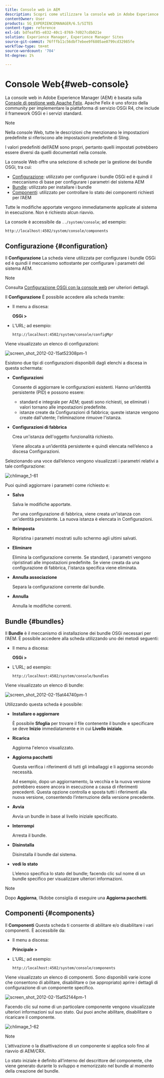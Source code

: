 ```yaml
---
title: Console web in AEM
description: Scopri come utilizzare la console web in Adobe Experience Manager (AEM).
contentOwner: User
products: SG_EXPERIENCEMANAGER/6.5/SITES
content-type: reference
exl-id: bdfeaf85-e832-40c1-8769-7d027cdb021e
solution: Experience Manager, Experience Manager Sites
source-git-commit: 76fffb11c56dbf7ebee9f6805ae0799cd32985fe
workflow-type: tm+mt
source-wordcount: '704'
ht-degree: 1%

---
```


# Console Web{#web-console}

La console web in Adobe Experience Manager (AEM) è basata sulla [Console di gestione web Apache Felix](https://felix.apache.org/documentation/subprojects/apache-felix-web-console.html). Apache Felix è uno sforzo della community per implementare la piattaforma di servizio OSGi R4, che include il framework OSGi e i servizi standard.

>[!NOTE]
>
>Nella console Web, tutte le descrizioni che menzionano le impostazioni predefinite si riferiscono alle impostazioni predefinite di Sling.
>
>I valori predefiniti dell’AEM sono propri, pertanto quelli impostati potrebbero essere diversi da quelli documentati nella console.

La console Web offre una selezione di schede per la gestione dei bundle OSGi, tra cui:

* [Configurazione](#configuration): utilizzato per configurare i bundle OSGi ed è quindi il meccanismo di base per configurare i parametri del sistema AEM
* [Bundle](#bundles): utilizzato per installare i bundle
* [Componenti](#components): utilizzato per controllare lo stato dei componenti richiesti per l’AEM

Tutte le modifiche apportate vengono immediatamente applicate al sistema in esecuzione. Non è richiesto alcun riavvio.

La console è accessibile da `../system/console`; ad esempio:

`http://localhost:4502/system/console/components`

## Configurazione {#configuration}

Il **Configurazione** La scheda viene utilizzata per configurare i bundle OSGi ed è quindi il meccanismo sottostante per configurare i parametri del sistema AEM.

>[!NOTE]
>
>Consulta [Configurazione OSGi con la console web](/help/sites-deploying/configuring-osgi.md#osgi-configuration-with-the-web-console) per ulteriori dettagli.

Il **Configurazione** È possibile accedere alla scheda tramite:

* Il menu a discesa:

  **OSGi >**

* L’URL; ad esempio:

  `http://localhost:4502/system/console/configMgr`

Viene visualizzato un elenco di configurazioni:

![screen_shot_2012-02-15at52308pm-1](assets/screen_shot_2012-02-15at52308pm-1.png)

Esistono due tipi di configurazioni disponibili dagli elenchi a discesa in questa schermata:

* **Configurazioni**

  Consente di aggiornare le configurazioni esistenti. Hanno un’identità persistente (PID) e possono essere:

   * standard e integrale per AEM; questi sono richiesti, se eliminati i valori tornano alle impostazioni predefinite.
   * istanze create da Configurazioni di fabbrica; queste istanze vengono create dall&#39;utente; l&#39;eliminazione rimuove l&#39;istanza.

* **Configurazioni di fabbrica**

  Crea un&#39;istanza dell&#39;oggetto funzionalità richiesto.

  Viene allocata a un’identità persistente e quindi elencata nell’elenco a discesa Configurazioni.

Selezionando una voce dall’elenco vengono visualizzati i parametri relativi a tale configurazione:

![chlimage_1-61](assets/chlimage_1-61.png)

Puoi quindi aggiornare i parametri come richiesto e:

* **Salva**

  Salva le modifiche apportate.

  Per una configurazione di fabbrica, viene creata un&#39;istanza con un&#39;identità persistente. La nuova istanza è elencata in Configurazioni.

* **Reimposta**

  Ripristina i parametri mostrati sullo schermo agli ultimi salvati.

* **Eliminare**

  Elimina la configurazione corrente. Se standard, i parametri vengono ripristinati alle impostazioni predefinite. Se viene creata da una configurazione di fabbrica, l&#39;istanza specifica viene eliminata.

* **Annulla associazione**

  Separa la configurazione corrente dal bundle.

* **Annulla**

  Annulla le modifiche correnti.

## Bundle {#bundles}

Il **Bundle** è il meccanismo di installazione dei bundle OSGi necessari per l’AEM. È possibile accedere alla scheda utilizzando uno dei metodi seguenti:

* Il menu a discesa:

  **OSGi >**

* L’URL; ad esempio:

  `http://localhost:4502/system/console/bundles`

Viene visualizzato un elenco di bundle:

![screen_shot_2012-02-15at44740pm-1](assets/screen_shot_2012-02-15at44740pm-1.png)

Utilizzando questa scheda è possibile:

* **Installare o aggiornare**

  È possibile **Sfoglia** per trovare il file contenente il bundle e specificare se deve **Inizio** immediatamente e in cui **Livello iniziale**.

* **Ricarica**

  Aggiorna l&#39;elenco visualizzato.

* **Aggiorna pacchetti**

  Questa verifica i riferimenti di tutti gli imballaggi e li aggiorna secondo necessità.

  Ad esempio, dopo un aggiornamento, la vecchia e la nuova versione potrebbero essere ancora in esecuzione a causa di riferimenti precedenti. Questa opzione controlla e sposta tutti i riferimenti alla nuova versione, consentendo l’interruzione della versione precedente.

* **Avvia**

  Avvia un bundle in base al livello iniziale specificato.

* **Interrompi**

  Arresta il bundle.

* **Disinstalla**

  Disinstalla il bundle dal sistema.

* **vedi lo stato**

  L’elenco specifica lo stato del bundle; facendo clic sul nome di un bundle specifico per visualizzare ulteriori informazioni.

>[!NOTE]
>
>Dopo **Aggiorna**, l’Adobe consiglia di eseguire una **Aggiorna pacchetti**.

## Componenti {#components}

Il **Componenti** Questa scheda ti consente di abilitare e/o disabilitare i vari componenti. È accessibile da:

* Il menu a discesa:

  **Principale >**

* L’URL; ad esempio:

  `http://localhost:4502/system/console/components`

Viene visualizzato un elenco di componenti. Sono disponibili varie icone che consentono di abilitare, disabilitare o (se appropriato) aprire i dettagli di configurazione di un componente specifico.

![screen_shot_2012-02-15at52144pm-1](assets/screen_shot_2012-02-15at52144pm-1.png)

Facendo clic sul nome di un particolare componente vengono visualizzate ulteriori informazioni sul suo stato. Qui puoi anche abilitare, disabilitare o ricaricare il componente.

![chlimage_1-62](assets/chlimage_1-62.png)

>[!NOTE]
>
>L’attivazione o la disattivazione di un componente si applica solo fino al riavvio di AEM/CRX.
>
>Lo stato iniziale è definito all’interno del descrittore del componente, che viene generato durante lo sviluppo e memorizzato nel bundle al momento della creazione del bundle.
